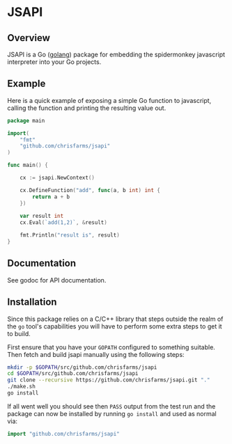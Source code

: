 # JSAPI

## Overview

JSAPI is a Go ([golang](http://golang.org)) package for embedding the spidermonkey javascript interpreter into your Go projects.

## Example

Here is a quick example of exposing a simple Go function to javascript, calling the function and printing the resulting value out.

```go
package main

import( 
	"fmt"
	"github.com/chrisfarms/jsapi"
)

func main() {

	cx := jsapi.NewContext()

	cx.DefineFunction("add", func(a, b int) int {
		return a + b
	})
	
	var result int
	cx.Eval(`add(1,2)`, &result)

	fmt.Println("result is", result)
}
```

## Documentation

See godoc for API documentation.

## Installation

Since this package relies on a C/C++ library that steps outside the realm of the `go` tool's capabilities you will have to perform some extra steps to get it to build.

First ensure that you have your `GOPATH` configured to something suitable. Then fetch and build jsapi manually using the following steps:

```sh
mkdir -p $GOPATH/src/github.com/chrisfarms/jsapi
cd $GOPATH/src/github.com/chrisfarms/jsapi
git clone --recursive https://github.com/chrisfarms/jsapi.git "."
./make.sh
go install
```

If all went well you should see then `PASS` output from the test run and the package can now be installed by running `go install` and used as normal via:

```go
import "github.com/chrisfarms/jsapi"
```








